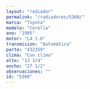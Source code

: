 ```yaml
---
layout: "radiador"
permalink: "/radiadores/5360/"
marca: "Toyota"
modelo: "Corolla"
ano: "1995"
motor: "L4 1.6"
transmision: "Automática"
parte: "432359"
clima: "Con clima"
alto: "13 3/4"
ancho: "27 1/2"
observaciones: ""
id: "5360"
---
```


